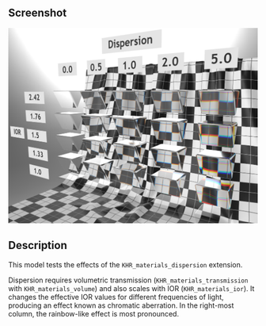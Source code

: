 ## Screenshot

![screenshot](screenshot/screenshot-large.png)

## Description

This model tests the effects of the `KHR_materials_dispersion` extension.

Dispersion requires volumetric transmission (`KHR_materials_transmission` with `KHR_materials_volume`) and also scales with IOR (`KHR_materials_ior`). It changes the effective IOR values for different frequencies of light, producing an effect known as chromatic aberration. In the right-most column, the rainbow-like effect is most pronounced.
